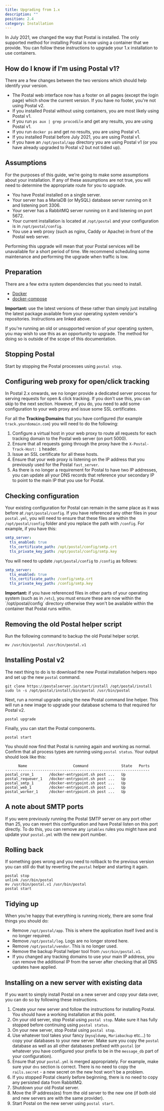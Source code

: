 ```yaml
---
title: Upgrading from 1.x
description: ""
position: 2.4
category: Installation
---
```


In July 2021, we changed the way that Postal is installed. The only supported method for installing Postal is now using a container that we provide. You can follow these instructions to upgrade your 1.x installation to use containers.

## How do I know if I'm using Postal v1?

There are a few changes between the two versions which should help identify your version.

- The Postal web interface now has a footer on all pages (except the login page) which show the current version. If you have no footer, you're not using Postal v2.
- If you installed Postal without using containers, you are most likely using Postal v1.
- If you run `ps aux | grep procodile` and get any results, you are using Postal v1.
- If you run `docker ps` and get no results, you are using Postal v1.
- If you installed Postal before July 2021, you are using Postal v1.
- If you have an `/opt/postal/app` directory you are using Postal v1 (or you have already upgraded to Postal v2 but not tidied up).

## Assumptions

For the purposes of this guide, we're going to make some assumptions about your installation. If any of these assumptions are not true, you will need to determine the appropriate route for you to upgrade.

- You have Postal installed on a single server.
- Your server has a MariaDB (or MySQL) database server running on it and listening port 3306.
- Your server has a RabbitMQ server running on it and listening on port 5672.
- Your current installation is located at `/opt/postal` and your configuration is in `/opt/postal/config`.
- You use a web proxy (such as nginx, Caddy or Apache) in front of the Postal web server.

<alert>
Performing this upgrade will mean that your Postal services will be unavailable for a short period of time. We recommend scheduling some maintenance and performing the upgrade when traffic is low.
</alert>

## Preparation

There are a few extra system dependencies that you need to install.

- [Docker](https://docs.docker.com/get-docker/)
- [docker-compose](https://docs.docker.com/compose/install/)

<alert type="warning">
<b>Important:</b> use the latest versions of these rather than simply just installing the latest package available from your operating system vendor's repositories. Instructions are linked above.
</alert>

If you're running an old or unsupported version of your operating system, you may wish to use this as an opportunity to upgrade. The method for doing so is outside of the scope of this documentation.

## Stopping Postal

Start by stopping the Postal processes using `postal stop`.

## Configuring web proxy for open/click tracking

In Postal 2.x onwards, we no longer provide a dedicated server process for serving requests for open & click tracking. If you don't use this, you can skip to the next section. However, if you do, you need to add some configuration to your web proxy and issue some SSL certificates.

For all the **Tracking Domains** that you have configured (for example `track.yourdomain.com`) you will need to do the following:

1. Configure a virtual host in your web proxy to route all requests for each tracking domain to the Postal web server (on port 5000).
2. Ensure that all requests going through the proxy have the `X-Postal-Track-Host: 1` header.
3. Issue an SSL certificate for all these hosts.
4. Ensure that your web proxy is listening on the IP address that you previously used for the Postal `fast_server`.
5. As there is no longer a requirement for Postal to have two IP addresses, you can update all your DNS records that reference your secondary IP to point to the main IP that you use for Postal.

## Checking configuration

Your existing configuration for Postal can remain in the same place as it was before at `/opt/postal/config`. If you have referenced any other files in your `postal.yml`, you will need to ensure that these files are within the `/opt/postal/config` folder and you replace the path with `/config`. For example, if you have this:

```yaml
smtp_server:
  tls_enabled: true
  tls_certificate_path: /opt/postal/config/smtp.crt
  tls_private_key_path: /opt/postal/config/smtp.key
```

You will need to update `/opt/postal/config` to `/config` as follows:

```yaml
smtp_server:
  tls_enabled: true
  tls_certificate_path: /config/smtp.crt
  tls_private_key_path: /config/smtp.key
```

<alert type="warning">
<b>Important:</b> if you have referenced files in other parts of your operating system (such as in <code>/etc</code>), you must ensure these are now within the `/opt/postal/config` directory otherwise they won't be available within the container that Postal runs within.
</alert>

## Removing the old Postal helper script

Run the following command to backup the old Postal helper script.

```
mv /usr/bin/postal /usr/bin/postal.v1
```

## Installing Postal v2

The next thing to do is to download the new Postal installation helpers repo and set up the new `postal` command.

```
git clone https://postalserver.io/start/install /opt/postal/install
sudo ln -s /opt/postal/install/bin/postal /usr/bin/postal
```

Next, run a normal upgrade using the new Postal command line helper. This will run a new image to upgrade your database schema to that required for Postal v2.

```
postal upgrade
```

Finally, you can start the Postal components.

```
postal start
```

You should now find that Postal is running again and working as normal. Confirm that all process types are running using `postal status`. Your output should look like this:

```
      Name                     Command               State   Ports
------------------------------------------------------------------
postal_cron_1       /docker-entrypoint.sh post ...   Up
postal_requeuer_1   /docker-entrypoint.sh post ...   Up
postal_smtp_1       /docker-entrypoint.sh post ...   Up
postal_web_1        /docker-entrypoint.sh post ...   Up
postal_worker_1     /docker-entrypoint.sh post ...   Up
```

## A note about SMTP ports

If you were previously running the Postal SMTP server on any port other than 25, you can revert this configuration and have Postal listen on this port directly. To do this, you can remove any `iptables` rules you might have and update your `postal.yml` with the new port number.

## Rolling back

If something goes wrong and you need to rollback to the previous version you can still do that by reverting the `postal` helper and starting it again.

```
postal stop
unlink /usr/bin/postal
mv /usr/bin/postal.v1 /usr/bin/postal
postal start
```

## Tidying up

When you're happy that everything is running nicely, there are some final things you should do:

- Remove `/opt/postal/app`. This is where the application itself lived and is no longer required.
- Remove `/opt/postal/log`. Logs are no longer stored here.
- Remove `/opt/postal/vendor`. This is no longer used.
- Remove the backup Postal helper tool from `/usr/bin/postal.v1`.
- If you changed any tracking domains to use your main IP address, you can remove the additional IP from the server after checking that all DNS updates have applied.

## Installing on a new server with existing data

If you want to simply install Postal on a new server and copy your data over, you can do so by following these instructions.

1. Create your new server and follow the instructions for installing Postal. You should have a working installation at this point.
2. On your old server, stop Postal using `postal stop`. Make sure it has fully stopped before continuing using `postal status`.
3. On your new server, stop Postal using `postal stop`.
4. Use whatever tool takes your fancy (`mysqldump`, `Mariabackup` etc...) to copy your databases to your new server. Make sure you copy the `postal` database as well as all other databases prefixed with `postal` (or whatever you have configured your prefix to be in the `message_db` part of your configuration).
5. Ensure that your `postal.yml` is merged appropriately. For example, make sure your `dns` section is correct. There is no need to copy the `rails.secret` - a new secret on the new host won't be a problem.
6. If you stopped Postal cleanly before beginning, there is no need to copy any persisted data from RabbitMQ.
7. Shutdown your old Postal server.
8. Move the IP address(es) from the old server to the new one (if both old and new servers are with the same provider).
9. Start Postal on the new server using `postal start`.
